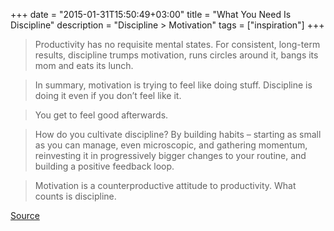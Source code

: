 +++
date = "2015-01-31T15:50:49+03:00"
title = "What You Need Is Discipline"
description = "Discipline > Motivation"
tags = ["inspiration"]
+++

> Productivity has no requisite mental states. For consistent, long-term results, discipline trumps motivation, runs circles around it, bangs its mom and eats its lunch.

> In summary, motivation is trying to feel like doing stuff. Discipline is doing it even if you don’t feel like it.

> You get to feel good afterwards.

> How do you cultivate discipline? By building habits – starting as small as you can manage, even microscopic, and gathering momentum, reinvesting it in progressively bigger changes to your routine, and building a positive feedback loop.

> Motivation is a counterproductive attitude to productivity. What counts is discipline.

[Source](http://www.wisdomination.com/screw-motivation-what-you-need-is-discipline/)